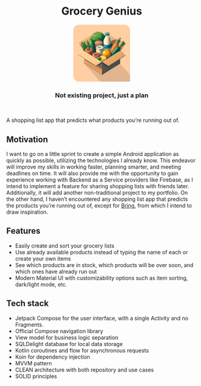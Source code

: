 <h1 align="center" line-height:1"><b>Grocery Genius</b></h1>

<div align="center">
  <img alt="Grocery Genious logo" src="images/app_logo_rounded_corners.png" height="150px">
</div>

<h3 align="center" line-height:1"><b>Not existing project, just a plan</b></h3>

<br />

A shopping list app that predicts what products you’re running out of.

## Motivation

I want to go on a little sprint to create a simple Android application as quickly as possible, utilizing the technologies I already know. This endeavor will improve my skills in working faster, planning smarter, and meeting deadlines on time. It will also provide me with the opportunity to gain experience working with Backend as a Service providers like Firebase, as I intend to implement a feature for sharing shopping lists with friends later. Additionally, it will add another non-traditional project to my portfolio. On the other hand, I haven’t encountered any shopping list app that predicts the products you’re running out of, except for [Bring](https://www.getbring.com/), from which I intend to draw inspiration. 

## Features

- Easily create and sort your grocery lists
- Use already available products instead of typing the name of each or create your own items
- See which products are in stock, which products will be over soon, and which ones have already run out
- Modern Material UI with customizability options such as item sorting, dark/light mode, etc.

## Tech stack

- Jetpack Compose for the user interface, with a single Activity and no Fragments.
- Official Compose navigation library
- View model for business logic separation
- SQLDelight database for local data storage
- Kotlin coroutines and flow for asynchronous requests
- Koin for dependency injection
- MVVM pattern
- CLEAN architecture with both repository and use cases
- SOLID principles
